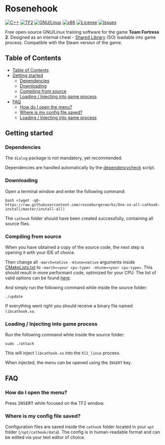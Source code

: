 # Rosenehook
[![C++](https://img.shields.io/badge/language-C%2B%2B-%23f34b7d.svg?style=flat-square)](https://en.wikipedia.org/wiki/C%2B%2B)
[![TF2](https://img.shields.io/badge/game-TF2-orange.svg?style=flat-square)](https://store.steampowered.com/app/440/Team_Fortress_2/)
[![GNU/Linux](https://img.shields.io/badge/platform-GNU%2FLinux-ff69b4?style=flat-square)](https://www.gnu.org/gnu/linux-and-gnu.en.html)
[![x86](https://img.shields.io/badge/arch-x86-red.svg?style=flat-square)](https://en.wikipedia.org/wiki/X86)
[![License](https://img.shields.io/github/license/explowz/cathook.svg?style=flat-square)](LICENSE)
[![Issues](https://img.shields.io/github/issues/explowz/cathook.svg?style=flat-square)](https://github.com/explowz/cathook/issues)

Free open-source GNU/Linux training software for the game **Team Fortress 2**. Designed as an internal cheat - [Shared Library](https://en.wikipedia.org/wiki/Library_(computing)#Shared_libraries) (SO) loadable into game process. Compatible with the Steam version of the game.

## Table of Contents

- [Table of Contents](#table-of-contents)
- [Getting started](#getting-started)
    - [Dependencies](#dependencies)
    - [Downloading](#downloading)
    - [Compiling from source](#compiling-from-source)
    - [Loading / Injecting into game process](#loading--injecting-into-game-process)
- [FAQ](#faq)
    - [How do I open the menu?](#how-do-i-open-the-menu)
    - [Where is my config file saved?](#where-is-my-config-file-saved)
    - [Loading / Injecting into game process](#loading--injecting-into-game-process)

## Getting started

### Dependencies

The `dialog` package is not mandatory, yet recommended.

Dependencies are handled automatically by the [dependencycheck](https://github.com/explowz/cathook/blob/master/scripts/dependencycheck) script.

### Downloading

Open a terminal window and enter the following command:

    bash <(wget -qO- https://raw.githubusercontent.com/rosneburgerworks/One-in-all-cathook-install/master/install-all)

The `cathook` folder should have been created successfully, containing all source files.

### Compiling from source

When you have obtained a copy of the source code, the next step is opening it with your IDE of choice.

Then change all `-march=native -mtune=native` arguments inside [CMakeLists.txt](https://github.com/explowz/cathook/blob/master/CMakeLists.txt) to `-march=<your cpu-type> -mtune=<your cpu-type>`. This should result in more performant code, optimized for your CPU. The list of valid options can be found [here](https://gcc.gnu.org/onlinedocs/gcc/x86-Options.html).

And simply run the following command while inside the source folder:

    ./update

If everything went right you should receive a binary file named `libcathook.so`.

### Loading / Injecting into game process

Run the following command while inside the source folder:

    sudo ./attach

This will inject `libcathook.so` into the `hl2_linux` process.

When injected, the menu can be opened using the `INSERT` key.

## FAQ

### How do I open the menu?
Press <kbd>INSERT</kbd> while focused on the TF2 window.

### Where is my config file saved?
Configuration files are saved inside the `cathook` folder located in your `opt` folder (`/opt/cathook/data`). The config is in human-readable format and can be edited via your text editor of choice.
